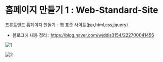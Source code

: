 # 홈페이지 만들기 1 : Web-Standard-Site
프론트엔드 홈페이지 만들기 - 웹 표준 사이트(jsp,html,css,jquery)

- 블로그에 내용 정리 : https://blog.naver.com/wjddls3154/222700041456

![1](https://user-images.githubusercontent.com/37132897/163196115-75a551b7-4996-4430-b253-f5587de44835.JPG)

![2](https://user-images.githubusercontent.com/37132897/163196124-c4e5c9cb-5cb3-42e8-8225-c93fbf0c5dca.JPG)



